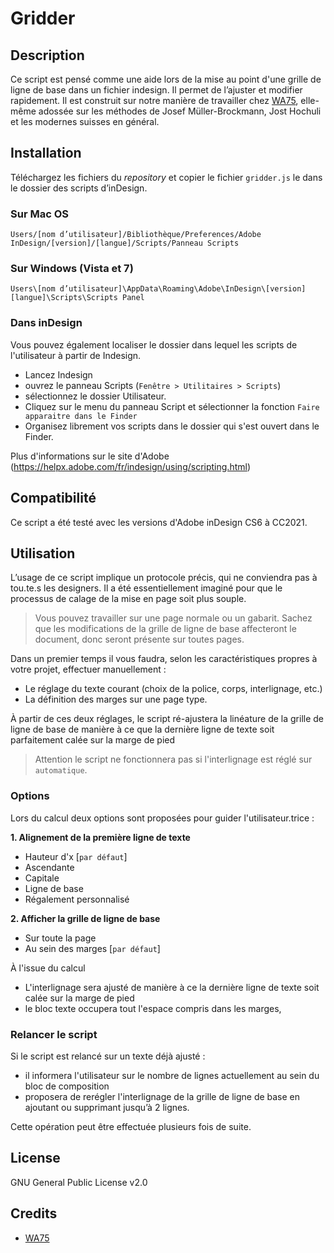 # Gridder

## Description
Ce script est pensé comme une aide lors de la mise au point d'une grille de ligne de base dans un fichier indesign. Il permet de l’ajuster et modifier rapidement.
Il est construit sur notre manière de travailler chez [WA75](http://wa75.com), elle-même adossée sur les méthodes de Josef Müller-Brockmann, Jost Hochuli et les modernes suisses en général.

## Installation
Téléchargez les fichiers du *repository* et copier le fichier `gridder.js` le dans le dossier des scripts d’inDesign.

### Sur Mac OS
`Users/[nom d’utilisateur]/Bibliothèque/Preferences/Adobe InDesign/[version]/[langue]/Scripts/Panneau Scripts`

### Sur Windows (Vista et 7)
`Users\[nom d’utilisateur]\AppData\Roaming\Adobe\InDesign\[version][langue]\Scripts\Scripts Panel`

### Dans inDesign
Vous pouvez également localiser le dossier dans lequel les scripts de l'utilisateur à partir de Indesign.
- Lancez Indesign
- ouvrez le panneau Scripts (`Fenêtre > Utilitaires > Scripts`)
- sélectionnez le dossier Utilisateur.
- Cliquez sur le menu du panneau Script et sélectionner la fonction `Faire apparaitre dans le Finder`
- Organisez librement vos scripts dans le dossier qui s'est ouvert dans le Finder.

Plus d'informations sur le site d'Adobe (https://helpx.adobe.com/fr/indesign/using/scripting.html)

## Compatibilité
Ce script a été testé avec les versions d'Adobe inDesign CS6 à CC2021.

## Utilisation
L’usage de ce script implique un protocole précis, qui ne conviendra pas à tou.te.s les designers. Il a été essentiellement imaginé pour que le processus de calage de la mise en page soit plus souple.

> Vous pouvez travailler sur une page normale ou un gabarit. Sachez que les modifications de la grille de ligne de base affecteront le document, donc seront présente sur toutes pages.

Dans un premier temps il vous faudra, selon les caractéristiques propres à votre projet, effectuer manuellement :

- Le réglage du texte courant (choix de la police, corps, interlignage, etc.)
- La définition des marges sur une page type.

À partir de ces deux réglages, le script ré-ajustera la linéature de la grille de ligne de base de manière à ce que la dernière ligne de texte soit parfaitement calée sur la marge de pied

> Attention le script ne fonctionnera pas si l'interlignage est réglé sur `automatique`.

### Options
Lors du calcul deux options sont proposées pour guider l'utilisateur.trice :

**1. Alignement de la première ligne de texte**
- Hauteur d'x [`par défaut`]
- Ascendante
- Capitale
- Ligne de base
- Régalement personnalisé

**2. Afficher la grille de ligne de base**
- Sur toute la page
- Au sein des marges [`par défaut`]

À l'issue du calcul
- L'interlignage sera ajusté de manière à ce la dernière ligne de texte soit calée sur la marge de pied
- le bloc texte occupera tout l'espace compris dans les marges,


### Relancer le script
Si le script est relancé sur un texte déjà ajusté :
- il informera l'utilisateur sur le nombre de lignes actuellement au sein du bloc de composition
- proposera de rerégler l'interlignage de la grille de ligne de base en ajoutant ou supprimant jusqu’à 2 lignes.

Cette opération peut être effectuée plusieurs fois de suite.

## License

GNU General Public License v2.0

## Credits

- [WA75](https://github.com/wa75studio)
